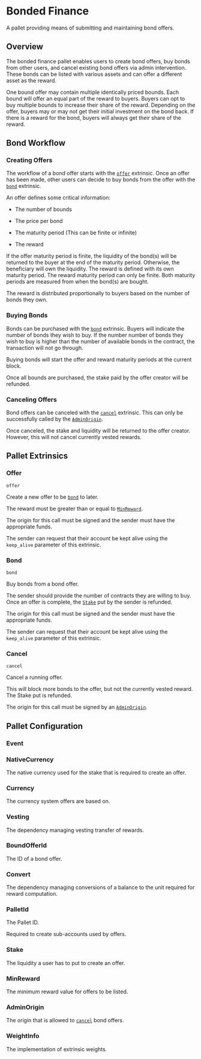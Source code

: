 # Bonded Finance

A pallet providing means of submitting and maintaining bond offers.

## Overview

The bonded finance pallet enables users to create bond offers, buy bonds from 
other users, and cancel existing bond offers via admin intervention. These bonds 
can be listed with various assets and can offer a different asset as the reward.

One bound offer may contain multiple identically priced bounds. Each bound will 
offer an equal part of the reward to buyers. Buyers can opt to buy multiple 
bounds to increase their share of the reward. Depending on the offer, buyers may 
or may not get their initial investment on the bond back. If there is a reward 
for the bond, buyers will always get their share of the reward.

## Bond Workflow

### Creating Offers 

The workflow of a bond offer starts with the [`offer`](#offer) extrinsic. Once 
an offer has been made, other users can decide to buy bonds from the offer with 
the [`bond`](#bond) extrinsic.

An offer defines some critical information:

* The number of bounds

* The price per bond

* The maturity period (This can be finite or infinite)

* The reward

If the offer maturity period is finite, the liquidity of the bond(s) will be 
returned to the buyer at the end of the maturity period. Otherwise, the 
beneficiary will own the liquidity. The reward is defined with its own maturity 
period. The reward maturity period can only be finite. Both maturity periods are 
measured from when the bond(s) are bought.

The reward is distributed proportionally to buyers based on the number of bonds 
they own.

### Buying Bonds

Bonds can be purchased with the [`bond`](#bond) extrinsic. Buyers will indicate 
the number of bonds they wish to buy. If the number number of bonds they wish to 
buy is higher than the number of available bonds in the contract, the 
transaction will not go through.

Buying bonds will start the offer and reward maturity periods at the current 
block.

Once all bounds are purchased, the stake paid by the offer creator will be 
refunded.

### Canceling Offers

Bond offers can be canceled with the [`cancel`](#cancel) extrinsic. This can 
only be successfully called by the [`AdminOrigin`](#adminorigin).

Once canceled, the stake and liquidity will be returned to the offer creator. 
However, this will not cancel currently vested rewards.

## Pallet Extrinsics

### Offer

`offer`

Create a new offer to be [`bond`](#bond) to later.

The reward must be greater than or equal to [`MinReward`](#minreward).

The origin for this call must be signed and the sender must have the appropriate 
funds.

The sender can request that their account be kept alive using the `keep_alive` 
parameter of this extrinsic.

### Bond

`bond`

Buy bonds from a bond offer.

The sender should provide the number of contracts they are willing to buy. Once 
an offer is complete, the [`Stake`](#stake) put by the sender is refunded.

The origin for this call must be signed and the sender must have the appropriate 
funds.

The sender can request that their account be kept alive using the `keep_alive` 
parameter of this extrinsic.

### Cancel

`cancel`

Cancel a running offer.

This will block more bonds to the offer, but not the currently vested reward. 
The Stake put is refunded.

The origin for this call must be signed by an [`AdminOrigin`](#adminorigin).

## Pallet Configuration

### Event

### NativeCurrency

The native currency used for the stake that is required to create an offer.

### Currency

The currency system offers are based on.

### Vesting

The dependency managing vesting transfer of rewards.

### BoundOfferId

The ID of a bond offer.

### Convert

The dependency managing conversions of a balance to the unit required for reward 
computation.

### PalletId

The Pallet ID. 

Required to create sub-accounts used by offers.

### Stake

The liquidity a user has to put to create an offer.

### MinReward

The minimum reward value for offers to be listed.

### AdminOrigin

The origin that is allowed to [`cancel`](#cancel) bond offers.

### WeightInfo

The implementation of extrinsic weights.
